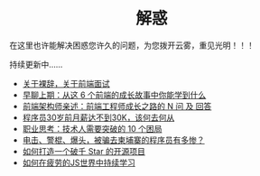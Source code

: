 <h1 align="center">解惑</h1>

在这里也许能解决困惑您许久的问题，为您拨开云雾，重见光明！！！

持续更新中……

* [关于裸辞，关于前端面试](https://juejin.im/post/5cf3365ff265da1b9612ec78)
* [早聊上期：从这 6 个前端的成长故事中你能学到什么](https://mp.weixin.qq.com/s/2SrfnmjsF7gCRmwiKm_u5w)
* [前端架构师亲述：前端工程师成长之路的 N 问 及 回答 ](https://github.com/biaochenxuying/blog/issues/33)
* [程序员30岁前月薪达不到30K，该何去何从](https://segmentfault.com/a/1190000018224157)
* [职业思考：技术人需要突破的 10 个困局](https://mp.weixin.qq.com/s/6TPo76QoBrUQadFNmDbSzg)
* [电击、警棍、爆头，被骗去柬埔寨的程序员有多惨？](https://mp.weixin.qq.com/s/HML11GgMZemtf_3mqdyQbA)
* [如何打造一个破千 Star 的开源项目](https://mp.weixin.qq.com/s/gdvgHjPxjd2I6X4uWF56QQ)
* [如何在疲劳的JS世界中持续学习](https://juejin.im/post/5ae97bd05188256719521ae0)


